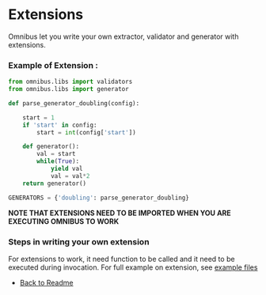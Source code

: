 # Extensions

Omnibus let you write your own extractor, validator and generator with extensions. 

### Example of Extension :

```python
from omnibus.libs import validators
from omnibus.libs import generator

def parse_generator_doubling(config):

    start = 1
    if 'start' in config:
        start = int(config['start'])

    def generator():
        val = start
        while(True):
            yield val
            val = val*2
    return generator()

GENERATORS = {'doubling': parse_generator_doubling}

```

**NOTE THAT EXTENSIONS NEED TO BE IMPORTED WHEN YOU ARE EXECUTING OMNIBUS TO WORK**


### Steps in writing your own extension

For extensions to work, it need function to be called and it need to be executed during invocation.
For full example on extension, see [example files](example/test_extensions.py)

- [Back to Readme](../README.md)